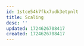 ```yaml
---
id: 1stce54k7fkx7udk3etpnlt
title: Scaling
desc: ''
updated: 1724626708417
created: 1724626708417
---
```

